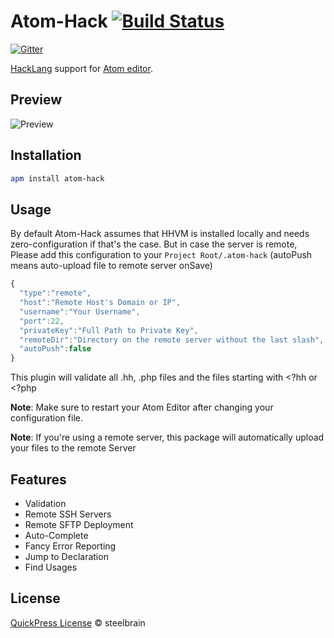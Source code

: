 # Atom-Hack [![Build Status](https://travis-ci.org/steelbrain/atom-hack.svg)](https://travis-ci.org/steelbrain/atom-hack)

[![Gitter](https://badges.gitter.im/Join%20Chat.svg)](https://gitter.im/steelbrain/atom-hack?utm_source=badge&utm_medium=badge&utm_campaign=pr-badge&utm_content=badge)

[HackLang](https://github.com/facebook/hhvm) support for [Atom editor](http://atom.io).

## Preview
![Preview](https://cloud.githubusercontent.com/assets/4278113/5449170/4b1597b2-8512-11e4-86f0-2ac210f68263.png)

## Installation

```bash
apm install atom-hack
```

## Usage

By default Atom-Hack assumes that HHVM is installed locally and needs zero-configuration if that's the case. But in case the server is remote, Please add this configuration to your `Project Root/.atom-hack` (autoPush means auto-upload file to remote server onSave)
```js
{
  "type":"remote",
  "host":"Remote Host's Domain or IP",
  "username":"Your Username",
  "port":22,
  "privateKey":"Full Path to Private Key",
  "remoteDir":"Directory on the remote server without the last slash",
  "autoPush":false
}
```
This plugin will validate all .hh, .php files and the files starting with <?hh or <?php

__Note__: Make sure to restart your Atom Editor after changing your configuration file.

__Note__: If you're using a remote server, this package will automatically upload your files to the remote Server

## Features

 * Validation
 * Remote SSH Servers
 * Remote SFTP Deployment
 * Auto-Complete
 * Fancy Error Reporting
 * Jump to Declaration
 * Find Usages

## License

[QuickPress License](https://raw.githubusercontent.com/raeesiqbal/QuickPress/master/license.txt) © steelbrain
